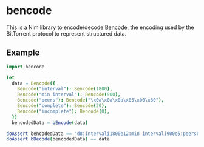 # bencode

This is a Nim library to encode/decode [Bencode](https://en.wikipedia.org/wiki/Bencode), the encoding used by the BitTorrent protocol to represent structured data.

## Example

```nim
import bencode

let
  data = Bencode({
    Bencode("interval"): Bencode(1800),
    Bencode("min interval"): Bencode(900),
    Bencode("peers"): Bencode("\x0a\x0a\x0a\x05\x00\x80"),
    Bencode("complete"): Bencode(20),
    Bencode("incomplete"): Bencode(0),
  })
  bencodedData = bEncode(data)

doAssert bencodedData == "d8:intervali1800e12:min intervali900e5:peers6:\x0a\x0a\x0a\x05\x00\x808:completei20e10:incompletei0ee"
doAssert bDecode(bencodedData) == data
```
